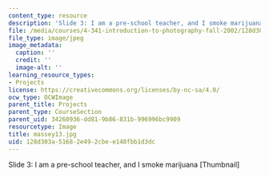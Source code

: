 ```yaml
---
content_type: resource
description: 'Slide 3: I am a pre-school teacher, and I smoke marijuana [Thumbnail]'
file: /media/courses/4-341-introduction-to-photography-fall-2002/128d303a51682e492cbee148fbb1d3dc_massey13.jpg
file_type: image/jpeg
image_metadata:
  caption: ''
  credit: ''
  image-alt: ''
learning_resource_types:
- Projects
license: https://creativecommons.org/licenses/by-nc-sa/4.0/
ocw_type: OCWImage
parent_title: Projects
parent_type: CourseSection
parent_uid: 34260936-dd81-9b86-831b-996996bc9909
resourcetype: Image
title: massey13.jpg
uid: 128d303a-5168-2e49-2cbe-e148fbb1d3dc
---
```

Slide 3: I am a pre-school teacher, and I smoke marijuana [Thumbnail]